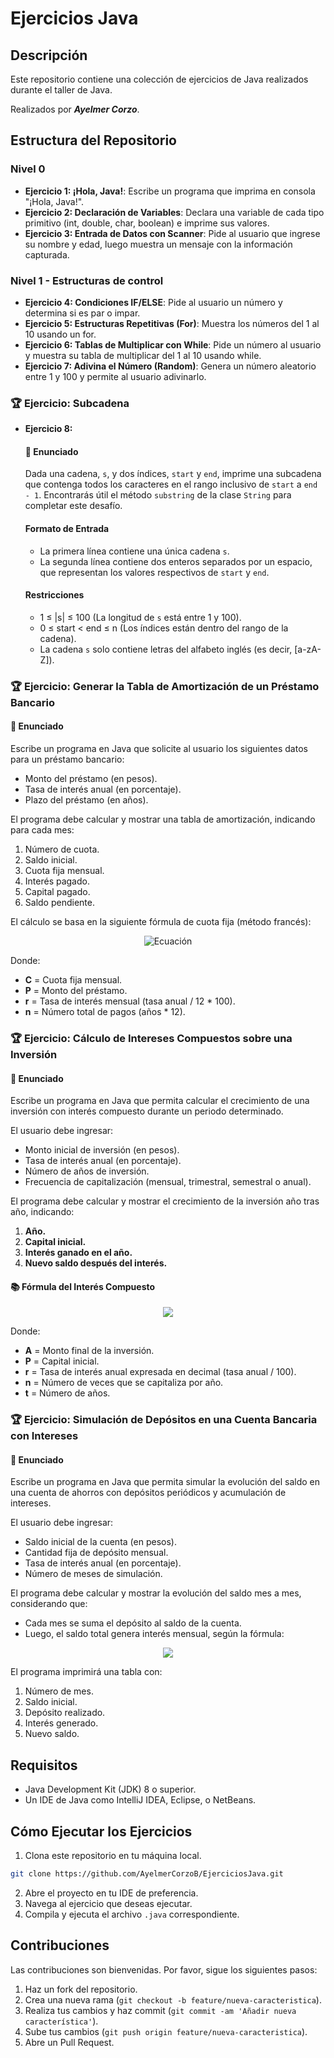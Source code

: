 # Ejercicios Java

## Descripción
Este repositorio contiene una colección de ejercicios de Java realizados durante el taller de Java.

Realizados por ***Ayelmer Corzo***.

## Estructura del Repositorio

### Nivel 0
- **Ejercicio 1: ¡Hola, Java!**: Escribe un programa que imprima en consola "¡Hola, Java!".
- **Ejercicio 2: Declaración de Variables**: Declara una variable de cada tipo primitivo (int, double, char, boolean) e imprime sus valores.
- **Ejercicio 3: Entrada de Datos con Scanner**: Pide al usuario que ingrese su nombre y edad, luego muestra un mensaje con la información capturada.

### Nivel 1 - Estructuras de control
- **Ejercicio 4: Condiciones IF/ELSE**: Pide al usuario un número y determina si es par o impar.
- **Ejercicio 5: Estructuras Repetitivas (For)**: Muestra los números del 1 al 10 usando un for.
- **Ejercicio 6: Tablas de Multiplicar con While**: Pide un número al usuario y muestra su tabla de multiplicar del 1 al 10 usando while.
- **Ejercicio 7: Adivina el Número (Random)**: Genera un número aleatorio entre 1 y 100 y permite al usuario adivinarlo.

### 🏆 Ejercicio: Subcadena
- **Ejercicio 8:**
    #### 📌 Enunciado
    Dada una cadena, `s`, y dos índices, `start` y `end`, imprime una subcadena que contenga todos los caracteres en el rango inclusivo de `start` a `end - 1`. Encontrarás útil el método `substring` de la clase `String` para completar este desafío.
    #### Formato de Entrada
    - La primera línea contiene una única cadena `s`.
    - La segunda línea contiene dos enteros separados por un espacio, que representan los valores respectivos de `start` y `end`.
    #### Restricciones
    - 1 ≤ |s| ≤ 100 (La longitud de `s` está entre 1 y 100).
    - 0 ≤ start < end ≤ n (Los índices están dentro del rango de la cadena).
    - La cadena `s` solo contiene letras del alfabeto inglés (es decir, [a-zA-Z]).

### 🏆 Ejercicio: Generar la Tabla de Amortización de un Préstamo Bancario
#### 📌 Enunciado
Escribe un programa en Java que solicite al usuario los siguientes datos para un préstamo bancario:
- Monto del préstamo (en pesos).
- Tasa de interés anual (en porcentaje).
- Plazo del préstamo (en años).

El programa debe calcular y mostrar una tabla de amortización, indicando para cada mes:
1. Número de cuota.
2. Saldo inicial.
3. Cuota fija mensual.
4. Interés pagado.
5. Capital pagado.
6. Saldo pendiente.

El cálculo se basa en la siguiente fórmula de cuota fija (método francés):

<p align="center">
        <img src="https://latex.codecogs.com/png.latex?C%20-%20%5Cfrac%7BP%20%5Ctimes%20R%7D%7B1%20-%20(1%20%2B%20r)%5E%7B-n%7D%7D" alt="Ecuación" style="background-color:white;">
</p>

Donde:
- **C** = Cuota fija mensual.
- **P** = Monto del préstamo.
- **r** = Tasa de interés mensual (tasa anual / 12 * 100).
- **n** = Número total de pagos (años * 12).

### 🏆 Ejercicio: Cálculo de Intereses Compuestos sobre una Inversión
#### 📌 Enunciado
Escribe un programa en Java que permita calcular el crecimiento de una inversión con interés compuesto durante un periodo determinado.

El usuario debe ingresar:
- Monto inicial de inversión (en pesos).
- Tasa de interés anual (en porcentaje).
- Número de años de inversión.
- Frecuencia de capitalización (mensual, trimestral, semestral o anual).

El programa debe calcular y mostrar el crecimiento de la inversión año tras año, indicando:
1. **Año.**
2. **Capital inicial.**
3. **Interés ganado en el año.**
4. **Nuevo saldo después del interés.**

#### 📚 Fórmula del Interés Compuesto

<p align="center">
        <img src="https://latex.codecogs.com/png.latex?A%20%3D%20P%20%5Ctimes%20%5Cleft(1%20%2B%20%5Cfrac%7Br%7D%7Bn%7D%5Cright)%5E%7Bn%20%5Ctimes%20t%7D" style="background-color:white;">
</p>

Donde:
- **A** = Monto final de la inversión.
- **P** = Capital inicial.
- **r** = Tasa de interés anual expresada en decimal (tasa anual / 100).
- **n** = Número de veces que se capitaliza por año.
- **t** = Número de años.

### 🏆 Ejercicio: Simulación de Depósitos en una Cuenta Bancaria con Intereses
#### 📌 Enunciado
Escribe un programa en Java que permita simular la evolución del saldo en una cuenta de ahorros con depósitos periódicos y acumulación de intereses.

El usuario debe ingresar:
- Saldo inicial de la cuenta (en pesos).
- Cantidad fija de depósito mensual.
- Tasa de interés anual (en porcentaje).
- Número de meses de simulación.

El programa debe calcular y mostrar la evolución del saldo mes a mes, considerando que:
- Cada mes se suma el depósito al saldo de la cuenta.
- Luego, el saldo total genera interés mensual, según la fórmula:
<p align="center">
        <img src="https://latex.codecogs.com/png.latex?Interes\%20Mensual\%20=%20\frac{TasaAnual}{12}%20\times%20Saldo\%20Actual" style="background-color:white;">
</p>

El programa imprimirá una tabla con:
1. Número de mes.
2. Saldo inicial.
3. Depósito realizado.
4. Interés generado.
5. Nuevo saldo.

## Requisitos
- Java Development Kit (JDK) 8 o superior.
- Un IDE de Java como IntelliJ IDEA, Eclipse, o NetBeans.

## Cómo Ejecutar los Ejercicios
1. Clona este repositorio en tu máquina local.

```bash
git clone https://github.com/AyelmerCorzoB/EjerciciosJava.git
```
2. Abre el proyecto en tu IDE de preferencia.
3. Navega al ejercicio que deseas ejecutar.
4. Compila y ejecuta el archivo `.java` correspondiente.

## Contribuciones
Las contribuciones son bienvenidas. Por favor, sigue los siguientes pasos:
1. Haz un fork del repositorio.
2. Crea una nueva rama (`git checkout -b feature/nueva-caracteristica`).
3. Realiza tus cambios y haz commit (`git commit -am 'Añadir nueva característica'`).
4. Sube tus cambios (`git push origin feature/nueva-caracteristica`).
5. Abre un Pull Request.


